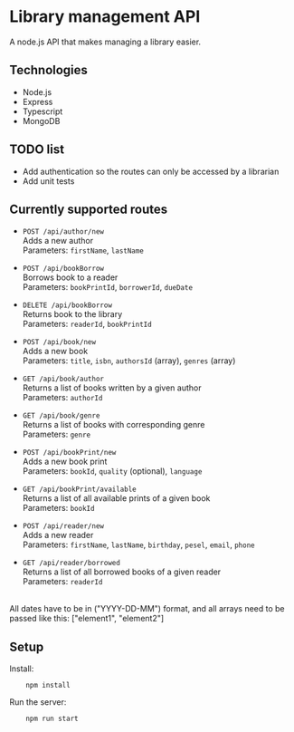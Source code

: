 # Library management API
A node.js API that makes managing a library easier.

## Technologies
* Node.js
* Express
* Typescript
* MongoDB

## TODO list
* Add authentication so the routes can only be accessed by a librarian
* Add unit tests

## Currently supported routes

* `POST /api/author/new` </br>
Adds a new author </br>
Parameters: `firstName`, `lastName`

* `POST /api/bookBorrow` </br>
Borrows book to a reader </br>
Parameters: `bookPrintId`, `borrowerId`, `dueDate`

* `DELETE /api/bookBorrow` </br>
Returns book to the library </br>
Parameters: `readerId`, `bookPrintId`

* `POST /api/book/new` </br>
Adds a new book </br>
Parameters: `title`, `isbn`, `authorsId` (array), `genres` (array)

* `GET /api/book/author` </br>
Returns a list of books written by a given author </br>
Parameters: `authorId`

* `GET /api/book/genre` </br>
Returns a list of books with corresponding genre </br>
Parameters: `genre`

* `POST /api/bookPrint/new` </br>
Adds a new book print </br>
Parameters:  `bookId`, `quality` (optional), `language` 


* `GET /api/bookPrint/available` </br>
Returns a list of all available prints of a given book </br>
Parameters:  `bookId` 

* `POST /api/reader/new` </br>
Adds a new reader </br>
Parameters:  `firstName`, `lastName`, `birthday`, `pesel`, `email`, `phone`

* `GET /api/reader/borrowed` </br>
Returns a list of all borrowed books of a given reader </br>
Parameters:  `readerId` 
</br></br>

All dates have to be in ("YYYY-DD-MM") format, and all arrays need to be passed like this: ["element1", "element2"]



## Setup
Install:

        npm install
        
Run the server:

        npm run start

